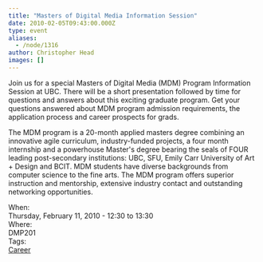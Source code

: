 ```yaml
---
title: "Masters of Digital Media Information Session"
date: 2010-02-05T09:43:00.000Z
type: event
aliases:
  - /node/1316
author: Christopher Head
images: []
---
```


<div class="field field-name-body field-type-text-with-summary field-label-hidden"><div class="field-items"><div class="field-item even"><p>Join us for a special Masters of Digital Media (MDM) Program Information Session at UBC. There will be a short presentation followed by time for questions and answers about this exciting graduate program. Get your questions answered about MDM program admission requirements, the application process and career prospects for grads.</p>
<p>The MDM program is a 20-month applied masters degree combining an innovative agile curriculum, industry-funded projects, a four month internship and a powerhouse Master&apos;s degree bearing the seals of FOUR leading post-secondary institutions: UBC, SFU, Emily Carr University of Art + Design and BCIT. MDM students have diverse backgrounds from computer science to the fine arts. The MDM program offers superior instruction and mentorship, extensive industry contact and outstanding networking opportunities.</p>
</div></div></div><div class="field field-name-field-dates field-type-datetime field-label-above"><div class="field-label">When:&#xA0;</div><div class="field-items"><div class="field-item even"><span class="date-display-single">Thursday, February 11, 2010 - <span class="date-display-range"><span class="date-display-start">12:30</span> to <span class="date-display-end">13:30</span></span></span></div></div></div><div class="field field-name-field-location field-type-text field-label-above"><div class="field-label">Where:&#xA0;</div><div class="field-items"><div class="field-item even">DMP201</div></div></div>    <footer>
    <div class="field field-name-field-tags field-type-taxonomy-term-reference field-label-above"><div class="field-label">Tags:&#xA0;</div><div class="field-items"><div class="field-item even"><a href="/career">Career</a></div></div></div>      </footer>